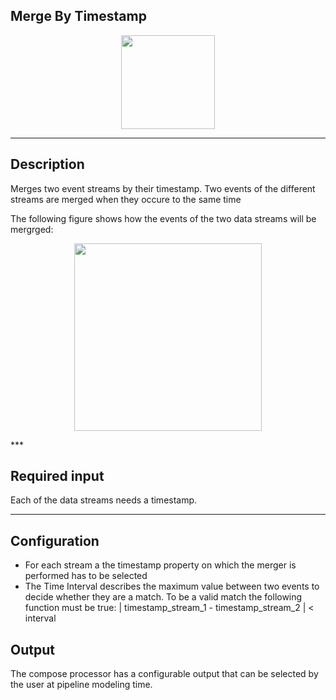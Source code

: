 <!--
  ~ Licensed to the Apache Software Foundation (ASF) under one or more
  ~ contributor license agreements.  See the NOTICE file distributed with
  ~ this work for additional information regarding copyright ownership.
  ~ The ASF licenses this file to You under the Apache License, Version 2.0
  ~ (the "License"); you may not use this file except in compliance with
  ~ the License.  You may obtain a copy of the License at
  ~
  ~    http://www.apache.org/licenses/LICENSE-2.0
  ~
  ~ Unless required by applicable law or agreed to in writing, software
  ~ distributed under the License is distributed on an "AS IS" BASIS,
  ~ WITHOUT WARRANTIES OR CONDITIONS OF ANY KIND, either express or implied.
  ~ See the License for the specific language governing permissions and
  ~ limitations under the License.
  ~
  -->

## Merge By Timestamp 

<p align="center"> 
    <img src="icon.png" width="150px;" class="pe-image-documentation"/>
</p>

***

## Description

Merges two event streams by their timestamp.
Two events of the different streams are merged when they occure to the same time

The following figure shows how the events of the two data streams will be mergrged:

<p align="center"> 
    <img width="300px;" src="merge_description.png" class="pe-image-documentation"/>
</p>
***

## Required input
Each of the data streams needs a timestamp.
***

## Configuration

* For each stream a the timestamp property on which the merger is performed has to be selected
* The Time Interval describes the maximum value between two events to decide whether they are a match. To be a valid match the following function must be true: | timestamp_stream_1 - timestamp_stream_2 | < interval

## Output
The compose processor has a configurable output that can be selected by the user at pipeline modeling time.